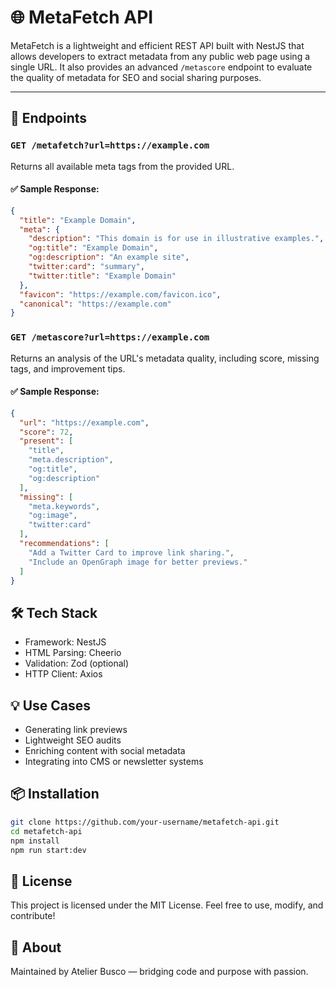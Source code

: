 # 🌐 MetaFetch API

MetaFetch is a lightweight and efficient REST API built with NestJS that allows developers to extract metadata from any public web page using a single URL. It also provides an advanced `/metascore` endpoint to evaluate the quality of metadata for SEO and social sharing purposes.

---

## 🚀 Endpoints

### `GET /metafetch?url=https://example.com`

Returns all available meta tags from the provided URL.

#### ✅ Sample Response:
```json
{
  "title": "Example Domain",
  "meta": {
    "description": "This domain is for use in illustrative examples.",
    "og:title": "Example Domain",
    "og:description": "An example site",
    "twitter:card": "summary",
    "twitter:title": "Example Domain"
  },
  "favicon": "https://example.com/favicon.ico",
  "canonical": "https://example.com"
}
```
### `GET /metascore?url=https://example.com`

Returns an analysis of the URL's metadata quality, including score, missing tags, and improvement tips.

#### ✅ Sample Response:
```json
{
  "url": "https://example.com",
  "score": 72,
  "present": [
    "title",
    "meta.description",
    "og:title",
    "og:description"
  ],
  "missing": [
    "meta.keywords",
    "og:image",
    "twitter:card"
  ],
  "recommendations": [
    "Add a Twitter Card to improve link sharing.",
    "Include an OpenGraph image for better previews."
  ]
}
```
## 🛠️ Tech Stack
- Framework: NestJS
- HTML Parsing: Cheerio
- Validation: Zod (optional)
- HTTP Client: Axios

## 💡 Use Cases
- Generating link previews
- Lightweight SEO audits
- Enriching content with social metadata
- Integrating into CMS or newsletter systems
 
## 📦 Installation
```bash
git clone https://github.com/your-username/metafetch-api.git
cd metafetch-api
npm install
npm run start:dev
```
## 📄 License
This project is licensed under the MIT License.
Feel free to use, modify, and contribute!

## 🔗 About
Maintained by Atelier Busco — bridging code and purpose with passion.